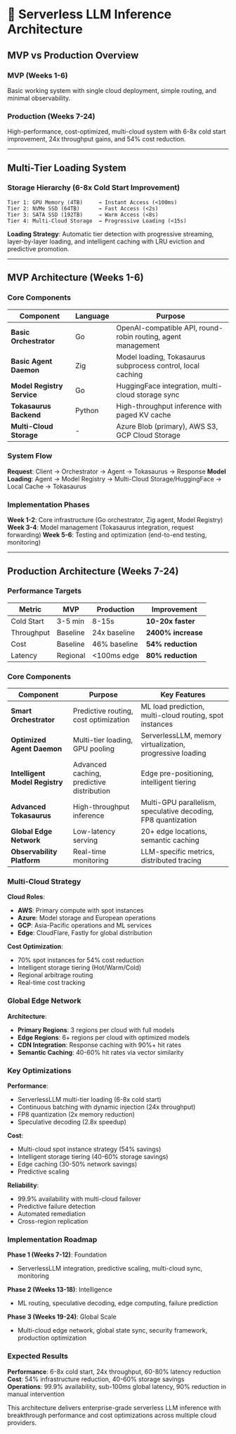 # 🚀 Serverless LLM Inference Architecture

## MVP vs Production Overview

### MVP (Weeks 1-6)
Basic working system with single cloud deployment, simple routing, and minimal observability.

### Production (Weeks 7-24)  
High-performance, cost-optimized, multi-cloud system with 6-8x cold start improvement, 24x throughput gains, and 54% cost reduction.

---

## Multi-Tier Loading System

### Storage Hierarchy (6-8x Cold Start Improvement)

```
Tier 1: GPU Memory (4TB)     → Instant Access (<100ms)
Tier 2: NVMe SSD (64TB)      → Fast Access (<2s)
Tier 3: SATA SSD (192TB)     → Warm Access (<8s)
Tier 4: Multi-Cloud Storage  → Progressive Loading (<15s)
```

**Loading Strategy**: Automatic tier detection with progressive streaming, layer-by-layer loading, and intelligent caching with LRU eviction and predictive promotion.

---

## MVP Architecture (Weeks 1-6)

### Core Components

| Component | Language | Purpose |
|-----------|----------|---------|
| **Basic Orchestrator** | Go | OpenAI-compatible API, round-robin routing, agent management |
| **Basic Agent Daemon** | Zig | Model loading, Tokasaurus subprocess control, local caching |
| **Model Registry Service** | Go | HuggingFace integration, multi-cloud storage sync |
| **Tokasaurus Backend** | Python | High-throughput inference with paged KV cache |
| **Multi-Cloud Storage** | - | Azure Blob (primary), AWS S3, GCP Cloud Storage |

### System Flow

**Request**: Client → Orchestrator → Agent → Tokasaurus → Response
**Model Loading**: Agent → Model Registry → Multi-Cloud Storage/HuggingFace → Local Cache → Tokasaurus

### Implementation Phases

**Week 1-2**: Core infrastructure (Go orchestrator, Zig agent, Model Registry)
**Week 3-4**: Model management (Tokasaurus integration, request forwarding)
**Week 5-6**: Testing and optimization (end-to-end testing, monitoring)

---

## Production Architecture (Weeks 7-24)

### Performance Targets

| Metric | MVP | Production | Improvement |
|--------|-----|------------|-------------|
| Cold Start | 3-5 min | 8-15s | **10-20x faster** |
| Throughput | Baseline | 24x baseline | **2400% increase** |
| Cost | Baseline | 46% baseline | **54% reduction** |
| Latency | Regional | <100ms edge | **80% reduction** |

### Core Components

| Component | Purpose | Key Features |
|-----------|---------|--------------|
| **Smart Orchestrator** | Predictive routing, cost optimization | ML load prediction, multi-cloud routing, spot instances |
| **Optimized Agent Daemon** | Multi-tier loading, GPU pooling | ServerlessLLM, memory virtualization, progressive loading |
| **Intelligent Model Registry** | Advanced caching, predictive distribution | Edge pre-positioning, intelligent tiering |
| **Advanced Tokasaurus** | High-throughput inference | Multi-GPU parallelism, speculative decoding, FP8 quantization |
| **Global Edge Network** | Low-latency serving | 20+ edge locations, semantic caching |
| **Observability Platform** | Real-time monitoring | LLM-specific metrics, distributed tracing |

### Multi-Cloud Strategy

**Cloud Roles**:
- **AWS**: Primary compute with spot instances
- **Azure**: Model storage and European operations  
- **GCP**: Asia-Pacific operations and ML services
- **Edge**: CloudFlare, Fastly for global distribution

**Cost Optimization**:
- 70% spot instances for 54% cost reduction
- Intelligent storage tiering (Hot/Warm/Cold)
- Regional arbitrage routing
- Real-time cost tracking

### Global Edge Network

**Architecture**:
- **Primary Regions**: 3 regions per cloud with full models
- **Edge Regions**: 6+ regions per cloud with optimized models
- **CDN Integration**: Response caching with 90%+ hit rates
- **Semantic Caching**: 40-60% hit rates via vector similarity

### Key Optimizations

**Performance**:
- ServerlessLLM multi-tier loading (6-8x cold start)
- Continuous batching with dynamic injection (24x throughput)
- FP8 quantization (2x memory reduction)
- Speculative decoding (2.8x speedup)

**Cost**:
- Multi-cloud spot instance strategy (54% savings)
- Intelligent storage tiering (40-60% storage savings)
- Edge caching (30-50% network savings)
- Predictive scaling

**Reliability**:
- 99.9% availability with multi-cloud failover
- Predictive failure detection
- Automated remediation
- Cross-region replication

### Implementation Roadmap

**Phase 1 (Weeks 7-12)**: Foundation
- ServerlessLLM integration, predictive scaling, multi-cloud sync, monitoring

**Phase 2 (Weeks 13-18)**: Intelligence  
- ML routing, speculative decoding, edge computing, failure prediction

**Phase 3 (Weeks 19-24)**: Global Scale
- Multi-cloud edge network, global state sync, security framework, production optimization

### Expected Results

**Performance**: 6-8x cold start, 24x throughput, 60-80% latency reduction
**Cost**: 54% infrastructure reduction, 40-60% storage savings  
**Operations**: 99.9% availability, sub-100ms global latency, 90% reduction in manual intervention

This architecture delivers enterprise-grade serverless LLM inference with breakthrough performance and cost optimizations across multiple cloud providers.
